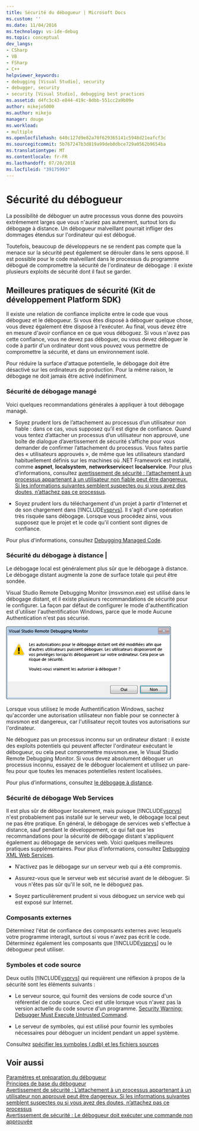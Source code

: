 ```yaml
---
title: Sécurité du débogueur | Microsoft Docs
ms.custom: ''
ms.date: 11/04/2016
ms.technology: vs-ide-debug
ms.topic: conceptual
dev_langs:
- CSharp
- VB
- FSharp
- C++
helpviewer_keywords:
- debugging [Visual Studio], security
- debugger, security
- security [Visual Studio], debugging best practices
ms.assetid: d4fc3c43-e844-419c-8dbb-551cc2a9b09e
author: mikejo5000
ms.author: mikejo
manager: douge
ms.workload:
- multiple
ms.openlocfilehash: 640c127d9e82a78f629365141c5948d21eafcf3c
ms.sourcegitcommit: 5b767247b3d819a99deb0dbce729a0562b9654ba
ms.translationtype: MT
ms.contentlocale: fr-FR
ms.lasthandoff: 07/20/2018
ms.locfileid: "39175993"
---
```

# <a name="debugger-security"></a>Sécurité du débogueur
La possibilité de déboguer un autre processus vous donne des pouvoirs extrêmement larges que vous n'auriez pas autrement, surtout lors du débogage à distance. Un débogueur malveillant pourrait infliger des dommages étendus sur l'ordinateur qui est débogué.  
  
 Toutefois, beaucoup de développeurs ne se rendent pas compte que la menace sur la sécurité peut également se dérouler dans le sens opposé. Il est possible pour le code malveillant dans le processus du programme débogué de compromettre la sécurité de l'ordinateur de débogage : il existe plusieurs exploits de sécurité dont il faut se garder.  
  
## <a name="security-best-practices"></a>Meilleures pratiques de sécurité (Kit de développement Platform SDK)  
 Il existe une relation de confiance implicite entre le code que vous déboguez et le débogueur. Si vous êtes disposé à déboguer quelque chose, vous devez également être disposé à l'exécuter. Au final, vous devez être en mesure d'avoir confiance en ce que vous déboguez. Si vous n'avez pas cette confiance, vous ne devez pas déboguer, ou vous devez déboguer le code à partir d'un ordinateur dont vous pouvez vous permettre de compromettre la sécurité, et dans un environnement isolé.  
  
 Pour réduire la surface d'attaque potentielle, le débogage doit être désactivé sur les ordinateurs de production. Pour la même raison, le débogage ne doit jamais être activé indéfiniment.  
  
### <a name="managed-debugging-security"></a>Sécurité de débogage managé  
 Voici quelques recommandations générales à appliquer à tout débogage managé.  
  
-   Soyez prudent lors de l’attachement au processus d’un utilisateur non fiable : dans ce cas, vous supposez qu’il est digne de confiance. Quand vous tentez d’attacher un processus d’un utilisateur non approuvé, une boîte de dialogue d’avertissement de sécurité s’affiche pour vous demander de confirmer l’attachement du processus. Vous faites partie des « utilisateurs approuvés », de même que les utilisateurs standard habituellement définis sur les machines où .NET Framework est installé, comme **aspnet**, **localsystem**, **networkservice**et **localservice**. Pour plus d’informations, consultez [avertissement de sécurité : l’attachement à un processus appartenant à un utilisateur non fiable peut être dangereux. Si les informations suivantes semblent suspectes ou si vous avez des doutes, n’attachez pas ce processus](../debugger/security-warning-attaching-to-a-process-owned-by-an-untrusted-user.md).  
  
-   Soyez prudent lors du téléchargement d'un projet à partir d'Internet et de son chargement dans [!INCLUDE[vsprvs](../code-quality/includes/vsprvs_md.md)]. Il s'agit d'une opération très risquée sans débogage. Lorsque vous procédez ainsi, vous supposez que le projet et le code qu'il contient sont dignes de confiance.  
  
 Pour plus d'informations, consultez [Debugging Managed Code](../debugger/debugging-managed-code.md).  
  
### <a name="remote-debugging-security"></a>Sécurité du débogage à distance |  
 Le débogage local est généralement plus sûr que le débogage à distance. Le débogage distant augmente la zone de surface totale qui peut être sondée.  
  
 Visual Studio Remote Debugging Monitor (msvsmon.exe) est utilisé dans le débogage distant, et il existe plusieurs recommandations de sécurité pour le configurer. La façon par défaut de configurer le mode d'authentification est d'utiliser l'authentification Windows, parce que le mode Aucune Authentication n'est pas sécurisé.  
  
 ![Boîte de dialogue erreur](../debugger/media/dbg_err_remotepermissionschanged.png "DBG_ERR_RemotePermissionsChanged")  
  
 Lorsque vous utilisez le mode Authentification Windows, sachez qu'accorder une autorisation utilisateur non fiable pour se connecter à msvsmon est dangereux, car l'utilisateur reçoit toutes vos autorisations sur l'ordinateur.  
  
 Ne déboguez pas un processus inconnu sur un ordinateur distant : il existe des exploits potentiels qui peuvent affecter l'ordinateur exécutant le débogueur, ou cela peut compromettre msvsmon.exe, le Visual Studio Remote Debugging Monitor. Si vous devez absolument déboguer un processus inconnu, essayez de le déboguer localement et utilisez un pare-feu pour que toutes les menaces potentielles restent localisées.  
  
 Pour plus d’informations, consultez [le débogage à distance](../debugger/remote-debugging.md).  
  
### <a name="web-services-debugging-security"></a>Sécurité de débogage Web Services  
 Il est plus sûr de déboguer localement, mais puisque [!INCLUDE[vsprvs](../code-quality/includes/vsprvs_md.md)] n'est probablement pas installé sur le serveur web, le débogage local peut ne pas être pratique. En général, le débogage de services web s'effectue à distance, sauf pendant le développement, ce qui fait que les recommandations pour la sécurité de débogage distant s'appliquent également au débogage de services web. Voici quelques meilleures pratiques supplémentaires. Pour plus d'informations, consultez [Debugging XML Web Services](http://msdn.microsoft.com/en-us/c900b137-9fbd-4f59-91b5-9c2c6ce06f00).  
  
-   N’activez pas le débogage sur un serveur web qui a été compromis.  
  
-   Assurez-vous que le serveur web est sécurisé avant de le déboguer. Si vous n'êtes pas sûr qu'il le soit, ne le déboguez pas.  
  
-   Soyez particulièrement prudent si vous déboguez un service web qui est exposé sur Internet.  
  
### <a name="external-components"></a>Composants externes  
 Déterminez l'état de confiance des composants externes avec lesquels votre programme interagit, surtout si vous n'avez pas écrit le code. Déterminez également les composants que [!INCLUDE[vsprvs](../code-quality/includes/vsprvs_md.md)] ou le débogueur peut utiliser.  
  
### <a name="symbols-and-source-code"></a>Symboles et code source  
 Deux outils [!INCLUDE[vsprvs](../code-quality/includes/vsprvs_md.md)] qui requièrent une réflexion à propos de la sécurité sont les éléments suivants :  
  
-   Le serveur source, qui fournit des versions de code source d'un référentiel de code source. Ceci est utile lorsque vous n'avez pas la version actuelle du code source d'un programme. [Security Warning: Debugger Must Execute Untrusted Command](../debugger/security-warning-debugger-must-execute-untrusted-command.md).  
  
-   Le serveur de symboles, qui est utilisé pour fournir les symboles nécessaires pour déboguer un incident pendant un appel système.  
  
 Consultez [spécifier les symboles (.pdb) et les fichiers sources](../debugger/specify-symbol-dot-pdb-and-source-files-in-the-visual-studio-debugger.md)  
  
## <a name="see-also"></a>Voir aussi  
 [Paramètres et préparation du débogueur](../debugger/debugger-settings-and-preparation.md)   
 [Principes de base du débogueur](../debugger/getting-started-with-the-debugger.md)   
 [Avertissement de sécurité : L’attachement à un processus appartenant à un utilisateur non approuvé peut être dangereux. Si les informations suivantes semblent suspectes ou si vous avez des doutes, n’attachez pas ce processus](../debugger/security-warning-attaching-to-a-process-owned-by-an-untrusted-user.md)   
 [Avertissement de sécurité : Le débogueur doit exécuter une commande non approuvée](../debugger/security-warning-debugger-must-execute-untrusted-command.md)